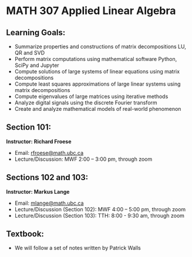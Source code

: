 # MATH 307 Applied Linear Algebra 

## Learning Goals:

* Summarize properties and constructions of matrix decompositions LU, QR and SVD
* Perform matrix computations using mathematical software Python, SciPy and Jupyter
* Compute solutions of large systems of linear equations using matrix decompositions
* Compute least squares approximations of large linear systems using matrix decompositions
* Compute eigenvalues of large matrices using iterative methods
* Analyze digital signals using the discrete Fourier transform
* Create and analyze mathematical models of real-world phenomenon


## Section 101:
**Instructor:  Richard Froese**

* Email:  rfroese@math.ubc.ca
* Lecture/Discussion: MWF 2:00 – 3:00 pm, through zoom

## Sections 102 and 103:
**Instructor: Markus Lange**

* Email: mlange@math.ubc.ca
* Lecture/Discussion (Section 102): MWF 4:00 – 5:00 pm, through zoom
* Lecture/Discussion (Section 103): TTH:  8:00 - 9:30 am, through zoom

## Textbook: 
* We will follow a set of notes written by  Patrick Walls
